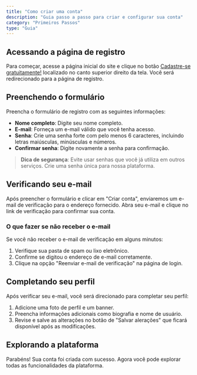 ```yaml
---
title: "Como criar uma conta"
description: "Guia passo a passo para criar e configurar sua conta"
category: "Primeiros Passos"
type: "Guia"
---
```


## Acessando a página de registro

Para começar, acesse a página inicial do site e clique no botão [Cadastre-se gratuitamente!](http://localhost:3000/registro) localizado no canto superior direito da tela. Você será redirecionado para a página de registro.

## Preenchendo o formulário

Preencha o formulário de registro com as seguintes informações:

- **Nome completo**: Digite seu nome completo.
- **E-mail**: Forneça um e-mail válido que você tenha acesso.
- **Senha**: Crie uma senha forte com pelo menos 6 caracteres, incluindo letras maiúsculas, minúsculas e números.
- **Confirmar senha**: Digite novamente a senha para confirmação.

> **Dica de segurança**: Evite usar senhas que você já utiliza em outros serviços. Crie uma senha única para nossa plataforma.

## Verificando seu e-mail

Após preencher o formulário e clicar em "Criar conta", enviaremos um e-mail de verificação para o endereço fornecido. Abra seu e-mail e clique no link de verificação para confirmar sua conta.

### O que fazer se não receber o e-mail

Se você não receber o e-mail de verificação em alguns minutos:

1. Verifique sua pasta de spam ou lixo eletrônico.
2. Confirme se digitou o endereço de e-mail corretamente.
3. Clique na opção "Reenviar e-mail de verificação" na página de login.

## Completando seu perfil

Após verificar seu e-mail, você será direcionado para completar seu perfil:

1. Adicione uma foto de perfil e um banner.
2. Preencha informações adicionais como biografia e nome de usuário.
3. Revise e salve as alterações no botão de "Salvar alerações" que ficará disponível após as modificações.

## Explorando a plataforma

Parabéns! Sua conta foi criada com sucesso. Agora você pode explorar todas as funcionalidades da plataforma.